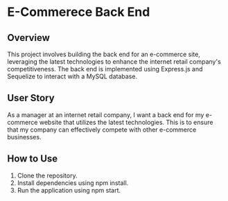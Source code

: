 # E-Commerece Back End
## Overview
This project involves building the back end for an e-commerce site, leveraging the latest technologies to enhance the internet retail company's competitiveness. The back end is implemented using Express.js and Sequelize to interact with a MySQL database.

## User Story 
As a manager at an internet retail company, I want a back end for my e-commerce website that utilizes the latest technologies. This is to ensure that my company can effectively compete with other e-commerce businesses.

## How to Use
1. Clone the repository.
2. Install dependencies using npm install.
3. Run the application using npm start.


